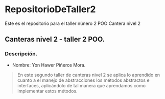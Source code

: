 # RepositorioDeTaller2
Este es el repositorio para el taller núnero 2  POO Cantera nivel 2
## Canteras nivel 2 - taller 2 POO.
### Descripción.
- Nombre: Yon Hawer Piñeros Mora.
> En este segundo taller de canteras nivel 2 se aplica lo aprendido en cuanto a el manejo de abstracciones los métodos abstractos e interfaces, aplicándolo de tal manera que aprendamos como implementar estos métodos.
